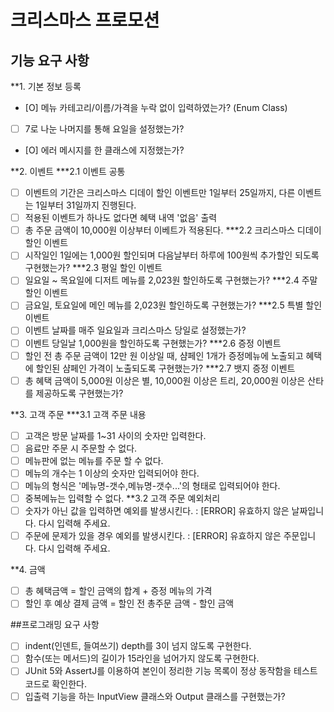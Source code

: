 # 크리스마스 프로모션

## 기능 요구 사항
**1. 기본 정보 등록
- [O] 메뉴 카테고리/이름/가격을 누락 없이 입력하였는가? (Enum Class)
- [ ] 7로 나눈 나머지를 통해 요일을 설정했는가?
- [O] 에러 메시지를 한 클래스에 지정했는가?


**2. 이벤트
***2.1 이벤트 공통
- [ ] 이벤트의 기간은 크리스마스 디데이 할인 이벤트만 1일부터 25일까지, 다른 이벤트는 1일부터 31일까지 진행된다.
- [ ] 적용된 이벤트가 하나도 없다면 혜택 내역 '없음' 출력
- [ ] 총 주문 금액이 10,000원 이상부터 이베트가 적용된다.
***2.2 크리스마스 디데이 할인 이벤트
- [ ] 시작일인 1일에는 1,000원 할인되며 다음날부터 하루에 100원씩 추가할인 되도록 구현했는가?
***2.3 평일 할인 이벤트
- [ ] 일요일 ~ 목요일에 디저트 메뉴를 2,023원 할인하도록 구현했는가?
***2.4 주말 할인 이벤트
- [ ] 금요일, 토요일에 메인 메뉴를 2,023원 할인하도록 구현했는가?
***2.5 특별 할인 이벤트
- [ ] 이벤트 날짜를 매주 일요일과 크리스마스 당일로 설정했는가?
- [ ] 이벤트 당일날 1,000원을 할인하도록 구현했는가?
***2.6 증정 이벤트
- [ ] 할인 전 총 주문 금액이 12만 원 이상일 때, 샴페인 1개가 증정메뉴에 노출되고 혜택에 할인된 샴페인 가격이 노출되도록 구현했는가?
***2.7 뱃지 증정 이벤트
- [ ] 총 혜택 금액이 5,000원 이상은 별, 10,000원 이상은 트리, 20,000원 이상은 산타를 제공하도록 구현했는가?

**3. 고객 주문
***3.1 고객 주문 내용
- [ ] 고객은 방문 날짜를 1~31 사이의 숫자만 입력한다.
- [ ] 음료만 주문 시 주문할 수 없다.
- [ ] 메뉴판에 없는 메뉴를 주문 할 수 없다.
- [ ] 메뉴의 개수는 1 이상의 숫자만 입력되어야 한다.
- [ ] 메뉴의 형식은 '메뉴명-갯수,메뉴명-갯수...'의 형태로 입력되어야 한다.
- [ ] 중복메뉴는 입력할 수 없다.
**3.2 고객 주문 예외처리
- [ ] 숫자가 아닌 값을 입력하면 예외를 발생시킨다. : [ERROR] 유효하지 않은 날짜입니다. 다시 입력해 주세요.
- [ ] 주문에 문제가 있을 경우 예외를 발생시킨다. : [ERROR] 유효하지 않은 주문입니다. 다시 입력해 주세요.

**4. 금액 
- [ ] 총 혜택금액 = 할인 금액의 합계 + 증정 메뉴의 가격
- [ ] 할인 후 예상 결제 금액 = 할인 전 총주문 금액 - 할인 금액

##프로그래밍 요구 사항
- [ ] indent(인덴트, 들여쓰기) depth를 3이 넘지 않도록 구현한다.
- [ ] 함수(또는 메서드)의 길이가 15라인을 넘어가지 않도록 구현한다.
- [ ] JUnit 5와 AssertJ를 이용하여 본인이 정리한 기능 목록이 정상 동작함을 테스트 코드로 확인한다.
- [ ] 입출력 기능을 하는 InputView 클래스와 Output 클래스를 구현했는가? 
